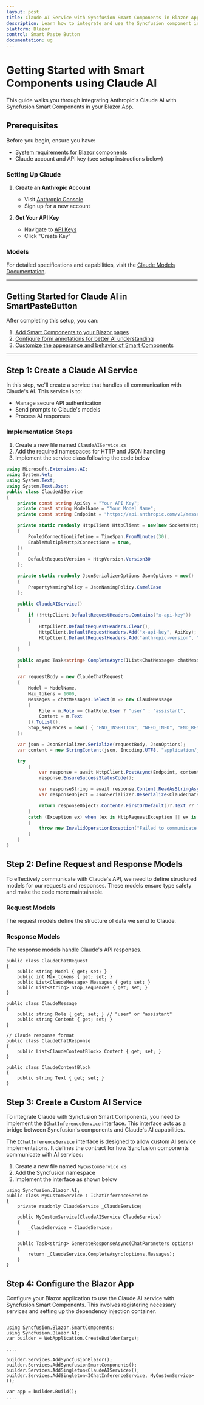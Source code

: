 ```yaml
---
layout: post
title: Claude AI Service with Syncfusion Smart Components in Blazor App | Syncfusion
description: Learn how to integrate and use the Syncfusion component in a Blazor Web App with Claude AI services.
platform: Blazor
control: Smart Paste Button
documentation: ug
---
```


# Getting Started with Smart Components using Claude AI

This guide walks you through integrating Anthropic's Claude AI with Syncfusion Smart Components in your Blazor App. 

## Prerequisites

Before you begin, ensure you have:

* [System requirements for Blazor components](https://blazor.syncfusion.com/documentation/system-requirements)
* Claude account and API key (see setup instructions below)

### Setting Up Claude

1. **Create an Anthropic Account**
   * Visit [Anthropic Console](https://console.anthropic.com)
   * Sign up for a new account

2. **Get Your API Key**
   * Navigate to [API Keys](https://console.anthropic.com/settings/keys)
   * Click "Create Key"

### Models

For detailed specifications and capabilities, visit the [Claude Models Documentation](https://docs.anthropic.com/claude/docs/models-overview).

---

## Getting Started for Claude AI in SmartPasteButton

After completing this setup, you can:

1. [Add Smart Components to your Blazor pages](https://blazor.syncfusion.com/documentation/smart-paste/getting-started)
2. [Configure form annotations for better AI understanding](https://blazor.syncfusion.com/documentation/smart-paste/annotation)
3. [Customize the appearance and behavior of Smart Components](https://blazor.syncfusion.com/documentation/smart-paste/customization)

---

## Step 1: Create a Claude AI Service

In this step, we'll create a service that handles all communication with Claude's AI. This service is to:

* Manage secure API authentication
* Send prompts to Claude's models
* Process AI responses

### Implementation Steps

1. Create a new file named `ClaudeAIService.cs`
2. Add the required namespaces for HTTP and JSON handling
3. Implement the service class following the code below

```csharp
using Microsoft.Extensions.AI;
using System.Net;
using System.Text;
using System.Text.Json;
public class ClaudeAIService
{
    private const string ApiKey = "Your API Key";
    private const string ModelName = "Your Model Name";
    private const string Endpoint = "https://api.anthropic.com/v1/messages";

    private static readonly HttpClient HttpClient = new(new SocketsHttpHandler
    {
        PooledConnectionLifetime = TimeSpan.FromMinutes(30),
        EnableMultipleHttp2Connections = true,
    })
    {
        DefaultRequestVersion = HttpVersion.Version30
    };

    private static readonly JsonSerializerOptions JsonOptions = new()
    {
        PropertyNamingPolicy = JsonNamingPolicy.CamelCase
    };

    public ClaudeAIService()
    {
        if (!HttpClient.DefaultRequestHeaders.Contains("x-api-key"))
        {
            HttpClient.DefaultRequestHeaders.Clear();
            HttpClient.DefaultRequestHeaders.Add("x-api-key", ApiKey);
            HttpClient.DefaultRequestHeaders.Add("anthropic-version", "2023-06-01");
        }
    }

    public async Task<string> CompleteAsync(IList<ChatMessage> chatMessages)
    {

    var requestBody = new ClaudeChatRequest
    {
        Model = ModelName,
        Max_tokens = 1000,
        Messages = chatMessages.Select(m => new ClaudeMessage
        {
            Role = m.Role == ChatRole.User ? "user" : "assistant",
            Content = m.Text
        }).ToList(),
        Stop_sequences = new() { "END_INSERTION", "NEED_INFO", "END_RESPONSE" }
    };

    var json = JsonSerializer.Serialize(requestBody, JsonOptions);
    var content = new StringContent(json, Encoding.UTF8, "application/json");

    try
        {
            var response = await HttpClient.PostAsync(Endpoint, content);
            response.EnsureSuccessStatusCode();

            var responseString = await response.Content.ReadAsStringAsync();
            var responseObject = JsonSerializer.Deserialize<ClaudeChatResponse>(responseString, JsonOptions);

            return responseObject?.Content?.FirstOrDefault()?.Text ?? "No response from Claude model.";
        }
        catch (Exception ex) when (ex is HttpRequestException || ex is JsonException)
        {
            throw new InvalidOperationException("Failed to communicate with Claude API.", ex);
        }
    }
}
```

## Step 2: Define Request and Response Models

To effectively communicate with Claude's API, we need to define structured models for our requests and responses. These models ensure type safety and make the code more maintainable.

### Request Models
The request models define the structure of data we send to Claude.

### Response Models
The response models handle Claude's API responses.

```CSharp
public class ClaudeChatRequest
{
    public string Model { get; set; }
    public int Max_tokens { get; set; }
    public List<ClaudeMessage> Messages { get; set; }
    public List<string> Stop_sequences { get; set; }
}

public class ClaudeMessage
{
    public string Role { get; set; } // "user" or "assistant"
    public string Content { get; set; }
}

// Claude response format
public class ClaudeChatResponse
{
    public List<ClaudeContentBlock> Content { get; set; }
}

public class ClaudeContentBlock
{
    public string Text { get; set; }
}
```

## Step 3: Create a Custom AI Service

To integrate Claude with Syncfusion Smart Components, you need to implement the `IChatInferenceService` interface. This interface acts as a bridge between Syncfusion's components and Claude's AI capabilities.

The `IChatInferenceService` interface is designed to allow custom AI service implementations. It defines the contract for how Syncfusion components communicate with AI services:

1. Create a new file named `MyCustomService.cs` 
2. Add the Syncfusion namespace
3. Implement the interface as shown below

```CSharp
using Syncfusion.Blazor.AI;
public class MyCustomService : IChatInferenceService
{
    private readonly ClaudeService _ClaudeService;

    public MyCustomService(ClaudeAIService ClaudeService)
    {
        _ClaudeService = ClaudeService;
    }

    public Task<string> GenerateResponseAsync(ChatParameters options)
    {
        return _ClaudeService.CompleteAsync(options.Messages);
    }
}
```


## Step 4: Configure the Blazor App

Configure your Blazor application to use the Claude AI service with Syncfusion Smart Components. This involves registering necessary services and setting up the dependency injection container.

```CSharp

using Syncfusion.Blazor.SmartComponents;
using Syncfusion.Blazor.AI;
var builder = WebApplication.CreateBuilder(args);

....

builder.Services.AddSyncfusionBlazor();
builder.Services.AddSyncfusionSmartComponents();
builder.Services.AddSingleton<ClaudeAIService>();
builder.Services.AddSingleton<IChatInferenceService, MyCustomService>();

var app = builder.Build();
....

```
